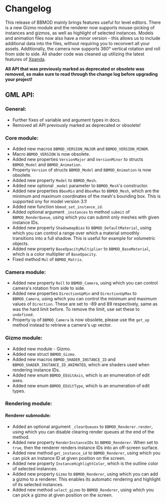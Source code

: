 # Changelog
This release of BBMOD mainly brings features useful for level editors. There is a new Gizmo module and the renderer now supports mouse-picking of instances and gizmos, as well as highlight of selected instances. Models and animation files now also have a minor version - this allows us to include additional data into the files, without requiring you to reconvert all your assets. Additionally, the camera now supports 360° vertical rotation and roll from side to side. All shader code was cleaned up utilizing the latest features of [Xpanda](https://github.com/GameMakerDiscord/Xpanda).

**All API that was previously marked as deprecated or obsolete was removed, so make sure to read through the change log before upgrading your project!**

## GML API:
### General:
* Further fixes of variable and argument types in docs.
* Removed all API previously marked as deprecated or obsolete!

### Core module:
* Added new macros `BBMOD_VERSION_MAJOR` and `BBMOD_VERSION_MINOR`.
* Macro `BBMOD_VERSION` is now obsolete.
* Added new properties `VersionMajor` and `VersionMinor` to structs `BBMOD_Model` and `BBMOD_Animation`.
* Property `Version` of structs `BBMOD_Model` and `BBMOD_Animation` is now obsolete.
* Added new property `Model` to `BBMOD_Mesh`.
* Added new optional `_model` parameter to `BBMOD_Mesh`'s constructor.
* Added new properties `BboxMin` and `BboxMax` to `BBMOD_Mesh`, which are the minimum and maximum coordinates of the mesh's bounding box. This is supported ony for model version 3.1!
* Added new function `bbmod_set_instance_id`.
* Added optional argument `_instances` to method `submit` of `BBMOD_RenderQueue`, using which you can submit only meshes with given instance IDs.
* Added new property `ShadowmapBias` to `BBMOD_DefaultMaterial`, using which you can control a range over which a material smoothly transitions into a full shadow. This is useful for example for volumetric objects.
* Added new property `BaseOpacityMultiplier` to `BBMOD_BaseMaterial`, which is a color multiplier of `BaseOpacity`.
* Fixed method `Mul` of `BBMOD_Matrix`.

### Camera module:
* Added new property `Roll` to `BBMOD_Camera`, using which you can control camera's rotation from side to side.
* Added new properties `DirectionUpMin` and `DirectionUpMax` to `BBMOD_Camera`, using which you can control the minimum and maximum values of `Direction`. These are set to -89 and 89 respectively, same as was the hard limit before. To remove the limit, use set these to `undefined`.
* Property `Up` of `BBMOD_Camera` is now obsolete, please use the `get_up` method instead to retrieve a camera's up vector.

### Gizmo module:
* Added new module - Gizmo.
* Added new struct `BBMOD_Gizmo`.
* Added new macros `BBMOD_SHADER_INSTANCE_ID` and `BBMOD_SHADER_INSTANCE_ID_ANIMATED`, which are shaders used when rendering instance IDs.
* Added new enum `BBMOD_EEditAxis`, which is an enumeration of edit axes.
* Added new enum `BBMOD_EEditType`, which is an enumeration of edit types.

### Rendering module:
#### Renderer submodule:
* Added an optional argument `_clearQueues` to `BBMOD_Renderer.render`, using which you can disable clearing render queues at the end of the method.
* Added new property `RenderInstanceIDs` to `BBMOD_Renderer`. When set to `true`, then the renderer renders instance IDs into an off-screen surface.
* Added new method `get_instance_id` to `BBMOD_Renderer`, using which you can pick an instance ID at given position on the screen.
* Added new property `InstanceHighlightColor`, which is the outline color of selected instances.
* Added new property `Gizmo` to `BBMOD_Renderer`, using which you can add a gizmo to a renderer. This enables its automatic rendering and highlight of its selected instances.
* Added new method `select_gizmo` to `BBMOD_Renderer`, using which you can pick a gizmo at given position on the screen.
